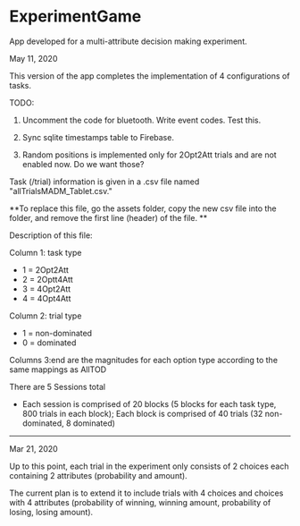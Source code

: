 # ExperimentGame

App developed for a multi-attribute decision making experiment.

May 11, 2020

This version of the app completes the implementation of 4 configurations of tasks.

TODO:

1. Uncomment the code for bluetooth. Write event codes. Test this.

2. Sync sqlite timestamps table to Firebase.

3. Random positions is implemented only for 2Opt2Att trials and are not enabled now. Do we want those?


Task (/trial) information is given in a .csv file named "allTrialsMADM_Tablet.csv."

**To replace this file, go the assets folder, copy the new csv file into the folder, and remove the first line (header) of the file. **

Description of this file:

Column 1: task type
* 1 = 2Opt2Att
* 2 = 2Optt4Att
* 3 = 4Opt2Att
* 4 = 4Opt4Att
	
Column 2: trial type
* 1 = non-dominated
* 0 = dominated
	
Columns 3:end are the magnitudes for each option type according to the same mappings as AllTOD

There are 5 Sessions total
* Each session is comprised of 20 blocks (5 blocks for each task type, 800 trials in each block); Each block is comprised of 40 trials (32 non-dominated, 8 dominated)



-----------
Mar 21, 2020

Up to this point, each trial in the experiment only consists of 2 choices each containing 2 attributes (probability and amount).

The current plan is to extend it to include trials with 4 choices and choices with 4 attributes (probability of winning, winning amount, probability of losing, losing amount).


